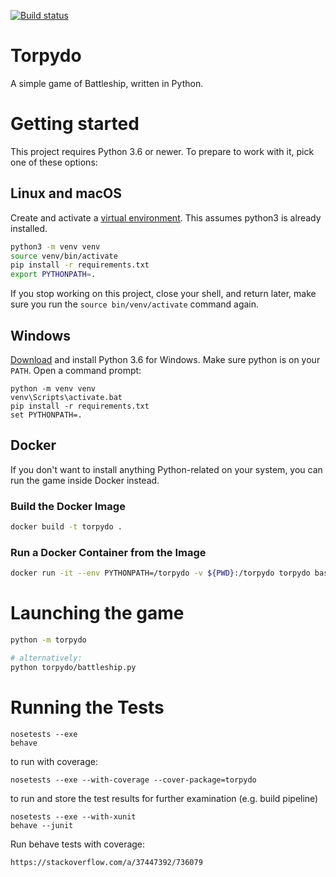 [![Build status](https://psdstewards.visualstudio.com/PSD/_apis/build/status/proscrumdev.battleship-python-CI)](https://psdstewards.visualstudio.com/PSD/_build/latest?definitionId=16)

# Torpydo

A simple game of Battleship, written in Python.

# Getting started

This project requires Python 3.6 or newer. To prepare to work with it, pick one of these
options:

## Linux and macOS

Create and activate a [virtual environment][venv]. This assumes python3 is
already installed.

```bash
python3 -m venv venv
source venv/bin/activate
pip install -r requirements.txt
export PYTHONPATH=.
```

If you stop working on this project, close your shell, and return later, make
sure you run the `source bin/venv/activate` command again.

[venv]:https://docs.python.org/3/library/venv.html

## Windows

[Download][pywin] and install Python 3.6 for Windows. Make sure python is on
your `PATH`. Open a command prompt:

```commandline
python -m venv venv
venv\Scripts\activate.bat
pip install -r requirements.txt
set PYTHONPATH=.
```

[pywin]:https://www.python.org/downloads/windows/

## Docker

If you don't want to install anything Python-related on your system, you can
run the game inside Docker instead.

### Build the Docker Image

```bash
docker build -t torpydo .
```

### Run a Docker Container from the Image

```bash
docker run -it --env PYTHONPATH=/torpydo -v ${PWD}:/torpydo torpydo bash
```

# Launching the game

```bash
python -m torpydo

# alternatively:
python torpydo/battleship.py
```

# Running the Tests

```
nosetests --exe
behave
```

to run with coverage:
```
nosetests --exe --with-coverage --cover-package=torpydo
```

to run and store the test results for further examination (e.g. build pipeline)
```
nosetests --exe --with-xunit
behave --junit
```

Run behave tests with coverage:
```
https://stackoverflow.com/a/37447392/736079
```
